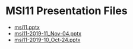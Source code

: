 <!--
This is a machine generated file, and should not be edited, as it will be overwritten with future updates.
-->

# MSI11 Presentation Files

- [msi11.pptx](http://cdn.tailwindtraders.com/assets/msi/msi11/msi11.pptx)
- [msi11-2019-11_Nov-04.pptx](http://cdn.tailwindtraders.com/assets/msi/msi11/msi11-2019-11_Nov-04.pptx)
- [msi11-2019-10_Oct-24.pptx](http://cdn.tailwindtraders.com/assets/msi/msi11/msi11-2019-10_Oct-24.pptx)


